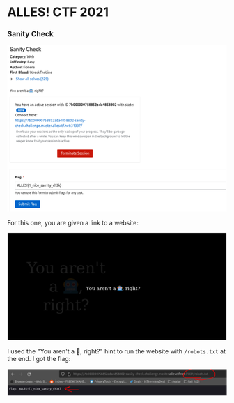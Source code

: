 # ALLES! CTF 2021

### Sanity Check

![](../../.gitbook/assets/image%20%28233%29.png)

For this one, you are given a link to a website:

![](../../.gitbook/assets/image%20%28258%29.png)

I used the "You aren't a 🤖, right?" hint to run the website with `/robots.txt` at the end. I got the flag:

![](../../.gitbook/assets/image%20%28238%29.png)

